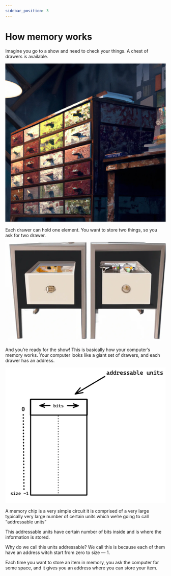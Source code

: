 ```yaml
---
sidebar_position: 3
---
```


# How memory works

Imagine you go to a show and need to check your things. A chest of drawers is available.

![A set of drawers](../static/img/drawers.webp)

Each drawer can hold one element. You want to store two things, so you ask for two drawer.

![Two single drawers](../static/img/pair-drawers.webp)

And you’re ready for the show! This is basically how your computer’s memory works. Your computer looks like a giant set of drawers, and each drawer has an address.

![Memory chip representation](../static/img/memory-chip.webp)

A memory chip is a very simple circuit it is comprised of a very large typically very large number of certain units which we’re going to call “addressable units”

This addressable units have certain number of bits inside and is where the information is stored.

Why do we call this units addressable? We call this is because each of them have an address witch start from zero to size — 1.

Each time you want to store an item in memory, you ask the computer for some space, and it gives you an address where you can store your item.
